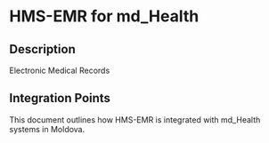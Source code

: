 # HMS-EMR for md_Health

## Description

Electronic Medical Records

## Integration Points

This document outlines how HMS-EMR is integrated with md_Health systems in Moldova.
